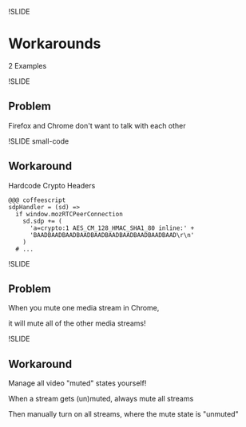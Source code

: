 !SLIDE

# Workarounds

2 Examples


!SLIDE

## Problem

Firefox and Chrome don't want to talk with each other


!SLIDE small-code

## Workaround

Hardcode Crypto Headers

    @@@ coffeescript
    sdpHandler = (sd) =>
      if window.mozRTCPeerConnection
        sd.sdp += (
          'a=crypto:1 AES_CM_128_HMAC_SHA1_80 inline:' +
          'BAADBAADBAADBAADBAADBAADBAADBAADBAADBAAD\r\n'
        )
      # ...


!SLIDE

## Problem

When you mute one media stream in Chrome,

it will mute all of the other media streams!


!SLIDE

## Workaround

Manage all video "muted" states yourself!

When a stream gets (un)muted, always mute all streams

Then manually turn on all streams, where the mute state is "unmuted"
